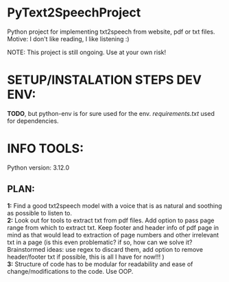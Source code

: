 # PyText2SpeechProject
Python project for implementing txt2speech from website, pdf or txt files. Motive: I don't like reading, I like listening :)

NOTE: This project is still ongoing. Use at your own risk!

# SETUP/INSTALATION STEPS DEV ENV:    

**TODO**, but python-env is for sure used for the env. *requirements.txt* used for dependencies.

# INFO TOOLS:  

Python version: 3.12.0  


## PLAN:  
**1:** Find a good txt2speech model with a voice that is as natural and soothing as possible to listen to.  
**2:** Look out for tools to extract txt from pdf files. Add option to pass page range from which to extract txt. Keep footer and header info of pdf page in mind as that would lead to extraction of page numbers and other irrelevant txt in a page (is this even problematic? if so, how can we solve it? Brainstormed ideas: use regex to discard them, add option to remove header/footer txt if possible, this is all I have for now!!! )  
**3:** Structure of code has to be modular for readability and ease of change/modifications to the code. Use OOP. 
